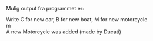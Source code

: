 Mulig output fra programmet er:

Write C for new car, B for new boat, M for new motorcycle\
m\
A new Motorcycle was added (made by Ducati)
